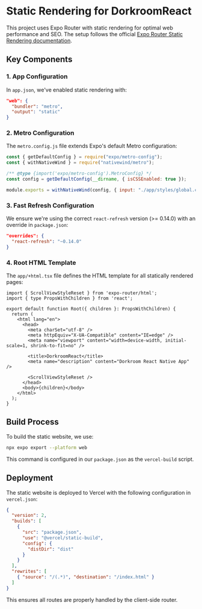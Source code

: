 # Static Rendering for DorkroomReact

This project uses Expo Router with static rendering for optimal web performance and SEO. The setup follows the official [Expo Router Static Rendering documentation](https://docs.expo.dev/router/reference/static-rendering/).

## Key Components

### 1. App Configuration

In `app.json`, we've enabled static rendering with:

```json
"web": {
  "bundler": "metro",
  "output": "static"
}
```

### 2. Metro Configuration

The `metro.config.js` file extends Expo's default Metro configuration:

```javascript
const { getDefaultConfig } = require("expo/metro-config");
const { withNativeWind } = require("nativewind/metro");

/** @type {import('expo/metro-config').MetroConfig} */
const config = getDefaultConfig(__dirname, { isCSSEnabled: true });

module.exports = withNativeWind(config, { input: "./app/styles/global.css" });
```

### 3. Fast Refresh Configuration

We ensure we're using the correct `react-refresh` version (>= 0.14.0) with an override in `package.json`:

```json
"overrides": {
  "react-refresh": "~0.14.0"
}
```

### 4. Root HTML Template

The `app/+html.tsx` file defines the HTML template for all statically rendered pages:

```tsx
import { ScrollViewStyleReset } from 'expo-router/html';
import { type PropsWithChildren } from 'react';

export default function Root({ children }: PropsWithChildren) {
  return (
    <html lang="en">
      <head>
        <meta charSet="utf-8" />
        <meta httpEquiv="X-UA-Compatible" content="IE=edge" />
        <meta name="viewport" content="width=device-width, initial-scale=1, shrink-to-fit=no" />
        
        <title>DorkroomReact</title>
        <meta name="description" content="Dorkroom React Native App" />

        <ScrollViewStyleReset />
      </head>
      <body>{children}</body>
    </html>
  );
}
```

## Build Process

To build the static website, we use:

```bash
npx expo export --platform web
```

This command is configured in our `package.json` as the `vercel-build` script.

## Deployment

The static website is deployed to Vercel with the following configuration in `vercel.json`:

```json
{
  "version": 2,
  "builds": [
    {
      "src": "package.json",
      "use": "@vercel/static-build",
      "config": {
        "distDir": "dist"
      }
    }
  ],
  "rewrites": [
    { "source": "/(.*)", "destination": "/index.html" }
  ]
}
```

This ensures all routes are properly handled by the client-side router.